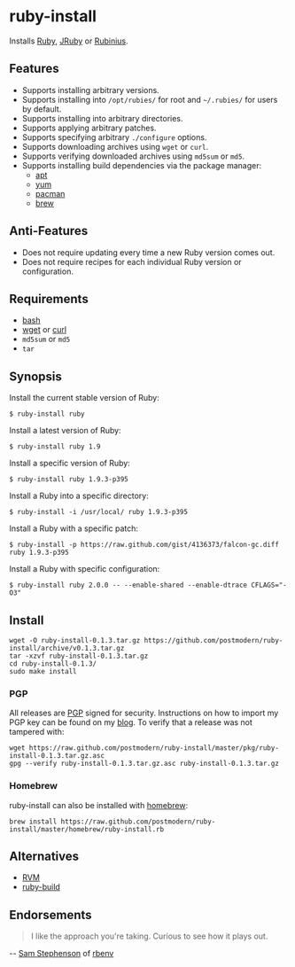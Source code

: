 # ruby-install

Installs [Ruby], [JRuby] or [Rubinius].

## Features

* Supports installing arbitrary versions.
* Supports installing into `/opt/rubies/` for root and `~/.rubies/` for users
  by default.
* Supports installing into arbitrary directories.
* Supports applying arbitrary patches.
* Supports specifying arbitrary `./configure` options.
* Supports downloading archives using `wget` or `curl`.
* Supports verifying downloaded archives using `md5sum` or `md5`.
* Supports installing build dependencies via the package manager:
  * [apt]
  * [yum]
  * [pacman]
  * [brew]

## Anti-Features

* Does not require updating every time a new Ruby version comes out.
* Does not require recipes for each individual Ruby version or configuration.

## Requirements

* [bash]
* [wget] or [curl]
* `md5sum` or `md5`
* `tar`

## Synopsis

Install the current stable version of Ruby:

    $ ruby-install ruby

Install a latest version of Ruby:

    $ ruby-install ruby 1.9

Install a specific version of Ruby:

    $ ruby-install ruby 1.9.3-p395

Install a Ruby into a specific directory:

    $ ruby-install -i /usr/local/ ruby 1.9.3-p395

Install a Ruby with a specific patch:

    $ ruby-install -p https://raw.github.com/gist/4136373/falcon-gc.diff ruby 1.9.3-p395

Install a Ruby with specific configuration:

    $ ruby-install ruby 2.0.0 -- --enable-shared --enable-dtrace CFLAGS="-O3"

## Install

    wget -O ruby-install-0.1.3.tar.gz https://github.com/postmodern/ruby-install/archive/v0.1.3.tar.gz
    tar -xzvf ruby-install-0.1.3.tar.gz
    cd ruby-install-0.1.3/
    sudo make install

### PGP

All releases are [PGP] signed for security. Instructions on how to import my
PGP key can be found on my [blog][1]. To verify that a release was not tampered 
with:

    wget https://raw.github.com/postmodern/ruby-install/master/pkg/ruby-install-0.1.3.tar.gz.asc
    gpg --verify ruby-install-0.1.3.tar.gz.asc ruby-install-0.1.3.tar.gz

### Homebrew

ruby-install can also be installed with [homebrew]:

    brew install https://raw.github.com/postmodern/ruby-install/master/homebrew/ruby-install.rb

## Alternatives

* [RVM]
* [ruby-build]

## Endorsements

> I like the approach you're taking. Curious to see how it plays out.

-- [Sam Stephenson](https://twitter.com/sstephenson/status/334461494668443649)
of [rbenv]

[Ruby]: http://www.ruby-lang.org/
[JRuby]: http://jruby.org/
[Rubinius]: http://rubini.us/

[apt]: http://wiki.debian.org/Apt
[yum]: http://yum.baseurl.org/
[pacman]: https://wiki.archlinux.org/index.php/Pacman
[brew]: http://mxcl.github.com/homebrew/

[bash]: http://www.gnu.org/software/bash/
[wget]: http://www.gnu.org/software/wget/
[curl]: http://curl.haxx.se/

[RVM]: https://rvm.io/
[rbenv]: https://github.com/sstephenson/rbenv#readme
[ruby-build]: https://github.com/sstephenson/ruby-build#readme

[PGP]: http://en.wikipedia.org/wiki/Pretty_Good_Privacy
[1]: http://postmodern.github.com/contact.html#pgp

[homebrew]: http://mxcl.github.com/homebrew/
